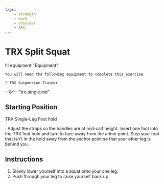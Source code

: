 ```yaml
---
tags:
    - strength
    - back
    - shoulder
    - TRX
---
```


# TRX Split Squat

!!! equipment "Equipment"

    You will need the following equipment to complete this exercise
    
    * TRX Suspension Trainer

--8<-- "trx-single.md"

## Starting Position

TRX Single-Leg Foot hold

:   Adjust the straps so the handles are at mid-calf height.  Insert one foot into the TRX foot hold and turn to face away from the anhor point.  Step your foot that isn't in the hold away from the anchor point so that your other leg is behind you.

## Instructions

1. Slowly lower yourself into a squat onto your one leg.
2. Push through your leg to raise yourself back up.


